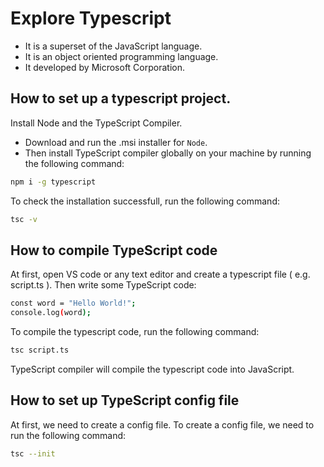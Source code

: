 # Explore Typescript
- It is a superset of the JavaScript language.
- It is an object oriented programming language.
- It developed by Microsoft Corporation.

## How to set up a typescript project.
Install Node and the TypeScript Compiler.
- Download and run the .msi installer for ``Node``.
- Then install TypeScript compiler globally on your machine by running the following command:
```bash
npm i -g typescript
```

To check the installation successfull, run the following command:
```bash
tsc -v
```

## How to compile TypeScript code
At first, open VS code or any text editor and create a typescript file ( e.g. script.ts ).
Then write some TypeScript code:

```bash
const word = "Hello World!";
console.log(word);
```

To compile the typescript code, run the following command:
```bash
tsc script.ts
```

TypeScript compiler will compile the typescript code into JavaScript.


## How to set up TypeScript config file
At first, we need to create a config file. To create a config file, we need to run the following command:
```bash
tsc --init
```
